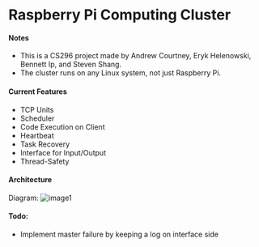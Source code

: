 # Raspberry Pi Computing Cluster

#### Notes

- This is a CS296 project made by Andrew Courtney, Eryk Helenowski, Bennett Ip, and Steven Shang.
- The cluster runs on any Linux system, not just Raspberry Pi.

#### Current Features

- TCP Units
- Scheduler
- Code Execution on Client
- Heartbeat
- Task Recovery
- Interface for Input/Output
- Thread-Safety

#### Architecture

Diagram:
![image1](https://github.com/sstevenshang/Pi_296_Cluster/blob/master/architecture_diagram.jpg)

#### Todo:

- Implement master failure by keeping a log on interface side